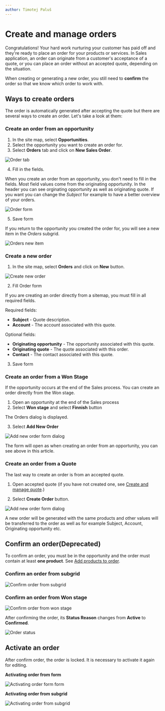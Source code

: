 ```yaml
---
author: Timotej Paluš
---
```


# Create and manage orders
Congratulations! Your hard work nurturing your customer has paid off and they're ready to place an order for your products or services. In Sales application, an order can originate from a customer's acceptance of a quote, or you can place an order without an accepted quote, depending on the situation.

When creating or generating a new order, you still need to **confirm** the order so that we know which order to work with.


## Ways to create orders
The order is automatically generated after accepting the quote but there are several ways to create an order. Let's take a look at them:
### Create an order from an opportunity
1) In the site map, select **Opportunities**.
2) Select the opportunity you want to create an order for.
3) Select **Orders** tab and click on **New Sales Order**.

![Order tab](/.attachments/ModelDrivenAppUserGuide/orderTab.png)

4) Fill in the fields.

When you create an order from an opportunity, you don't need to fill in the fields. Most field values come from the originating opportunity. In the header you can see orginating opportunity as well as originating quote. If you want you can change the _Subject_ for example to have a better overview of your orders.

![Order form](/.attachments/ModelDrivenAppUserGuide/orderForm.png)

5) Save form

If you return to the opportunity you created the order for, you will see a new item in the _Orders_ subgrid.

![Orders new item](/.attachments/ModelDrivenAppUserGuide/ordersNewItem.png)
### Create a new order
1) In the site map, select **Orders** and click on **New** button.

![Create new order](/.attachments/ModelDrivenAppUserGuide/orderNavigation.png)

2) Fill Order form

If you are creating an order directly from a sitemap, you must fill in all required fields.

Required fields:

* **Subject** - Quote description.
* **Account** - The account associated with this quote.

Optional fields:

* **Originating opportunity** - The opportunity associated with this quote.
* **Originating quote** - The quote associated with this order.
* **Contact** - The contact associated with this quote.


3) Save form
### Create an order from a Won Stage
If the opportunity occurs at the end of the Sales process. You can create an order directly from the Won stage.
1) Open an opportunity at the end of the Sales process
2) Select **Won stage** and select **Finnish** button

The Orders dialog is displayed.

3) Select **Add New Order**

![Add new order form dialog](/.attachments/ModelDrivenAppUserGuide/addNewOrderDialog.png)

The form will open as when creating an order from an opportunity, you can see above in this article.

### Create an order from a Quote
The last way to create an order is from an accepted quote.

1) Open accepted quote (if you have not created one, see [Create and manage quote](/en/user-guide/model-driven-apps/business-process/sales/create-and-manage-quote/).)

2) Select **Create Order** button.

![Add new order form dialog](/.attachments/ModelDrivenAppUserGuide/createOrderFromQuote.png)

A new order will be generated with the same products and other values will be transferred to the order as well as for example Subject, Account, Originating opportunity etc.

## Confirm an order(Deprecated)
To confirm an order, you must be in the opportunity and the order must contain at least **one product**. See [Add products to order](/en/user-guide/model-driven-apps/business-process/sales/add-products-to-quote-order/).

### Confirm an order from subgrid
![Confirm order from subgrid](/.attachments/ModelDrivenAppUserGuide/confirmOrderSubgrid.png)

### Confirm an order from Won stage
![Confirm order from won stage](/.attachments/ModelDrivenAppUserGuide/confirmOrderWonStage.png)

After confirming the order, its **Status Reason** changes from **Active** to **Confirmed**.

![Order status](/.attachments/ModelDrivenAppUserGuide/orderStatus.png)

## Activate an order
After confirm order, the order is locked. It is necessary to activate it again for editing.

**Activating order from form**

![Activating order form form](/.attachments/ModelDrivenAppUserGuide/activateOrderFromForm.png)

**Activating order from subgrid**

![Activating order from subgrid](/.attachments/ModelDrivenAppUserGuide/activatingOrderFromSubgrid.png)

